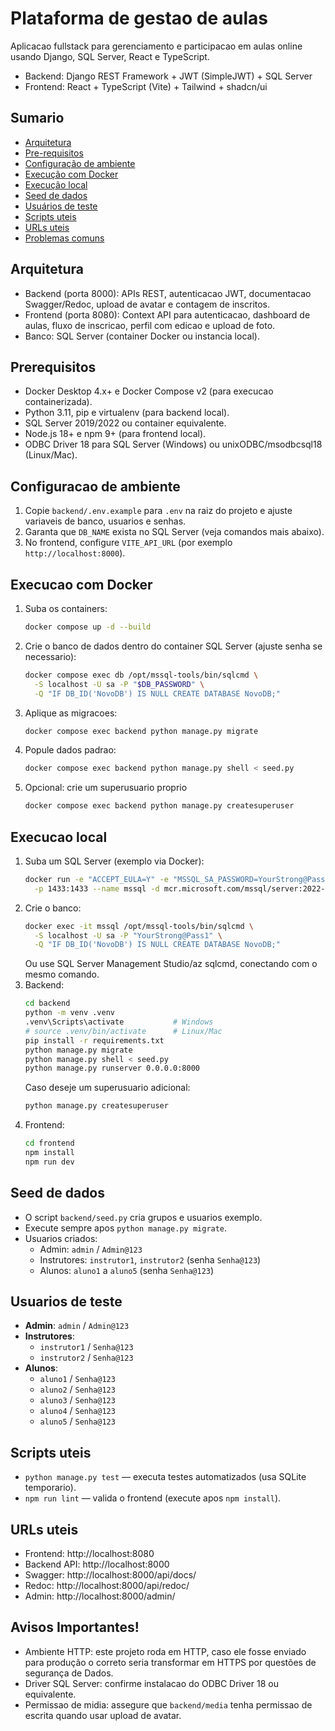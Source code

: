 # Plataforma de gestao de aulas

Aplicacao fullstack para gerenciamento e participacao em aulas online usando Django, SQL Server, React e TypeScript.

- Backend: Django REST Framework + JWT (SimpleJWT) + SQL Server
- Frontend: React + TypeScript (Vite) + Tailwind + shadcn/ui

## Sumario
- [Arquitetura](#arquitetura)
- [Pre-requisitos](#prerequisitos)
- [Configuração de ambiente](#configuracao-de-ambiente)
- [Execução com Docker](#execucao-com-docker)
- [Execução local](#execucao-local)
- [Seed de dados](#seed-de-dados)
- [Usuários de teste](#usuarios-de-teste)
- [Scripts uteis](#scripts-uteis)
- [URLs uteis](#urls-uteis)
- [Problemas comuns](#problemas-comuns)

## Arquitetura
- Backend (porta 8000): APIs REST, autenticacao JWT, documentacao Swagger/Redoc, upload de avatar e contagem de inscritos.
- Frontend (porta 8080): Context API para autenticacao, dashboard de aulas, fluxo de inscricao, perfil com edicao e upload de foto.
- Banco: SQL Server (container Docker ou instancia local).

## Prerequisitos
- Docker Desktop 4.x+ e Docker Compose v2 (para execucao containerizada).
- Python 3.11, pip e virtualenv (para backend local).
- SQL Server 2019/2022 ou container equivalente.
- Node.js 18+ e npm 9+ (para frontend local).
- ODBC Driver 18 para SQL Server (Windows) ou unixODBC/msodbcsql18 (Linux/Mac).

## Configuracao de ambiente
1. Copie `backend/.env.example` para `.env` na raiz do projeto e ajuste variaveis de banco, usuarios e senhas.
2. Garanta que `DB_NAME` exista no SQL Server (veja comandos mais abaixo).
3. No frontend, configure `VITE_API_URL` (por exemplo `http://localhost:8000`).

## Execucao com Docker
1. Suba os containers:
   ```bash
   docker compose up -d --build
   ```
2. Crie o banco de dados dentro do container SQL Server (ajuste senha se necessario):
   ```bash
   docker compose exec db /opt/mssql-tools/bin/sqlcmd \
     -S localhost -U sa -P "$DB_PASSWORD" \
     -Q "IF DB_ID('NovoDB') IS NULL CREATE DATABASE NovoDB;"
   ```
3. Aplique as migracoes:
   ```bash
   docker compose exec backend python manage.py migrate
   ```
4. Popule dados padrao:
   ```bash
   docker compose exec backend python manage.py shell < seed.py
   ```
5. Opcional: crie um superusuario proprio
   ```bash
   docker compose exec backend python manage.py createsuperuser
   ```

## Execucao local
1. Suba um SQL Server (exemplo via Docker):
   ```bash
   docker run -e "ACCEPT_EULA=Y" -e "MSSQL_SA_PASSWORD=YourStrong@Pass1" \
     -p 1433:1433 --name mssql -d mcr.microsoft.com/mssql/server:2022-latest
   ```
2. Crie o banco:
   ```bash
   docker exec -it mssql /opt/mssql-tools/bin/sqlcmd \
     -S localhost -U sa -P "YourStrong@Pass1" \
     -Q "IF DB_ID('NovoDB') IS NULL CREATE DATABASE NovoDB;"
   ```
   Ou use SQL Server Management Studio/az sqlcmd, conectando com o mesmo comando.
3. Backend:
   ```bash
   cd backend
   python -m venv .venv
   .venv\Scripts\activate           # Windows
   # source .venv/bin/activate      # Linux/Mac
   pip install -r requirements.txt
   python manage.py migrate
   python manage.py shell < seed.py
   python manage.py runserver 0.0.0.0:8000
   ```
   Caso deseje um superusuario adicional:
   ```bash
   python manage.py createsuperuser
   ```
4. Frontend:
   ```bash
   cd frontend
   npm install
   npm run dev
   ```

## Seed de dados
- O script `backend/seed.py` cria grupos e usuarios exemplo.
- Execute sempre apos `python manage.py migrate`.
- Usuarios criados:
  - Admin: `admin` / `Admin@123`
  - Instrutores: `instrutor1`, `instrutor2` (senha `Senha@123`)
  - Alunos: `aluno1` a `aluno5` (senha `Senha@123`)

## Usuarios de teste
- **Admin**: `admin` / `Admin@123`
- **Instrutores**:
  - `instrutor1` / `Senha@123`
  - `instrutor2` / `Senha@123`
- **Alunos**:
  - `aluno1` / `Senha@123`
  - `aluno2` / `Senha@123`
  - `aluno3` / `Senha@123`
  - `aluno4` / `Senha@123`
  - `aluno5` / `Senha@123`

## Scripts uteis
- `python manage.py test` — executa testes automatizados (usa SQLite temporario).
- `npm run lint` — valida o frontend (execute apos `npm install`).

## URLs uteis
- Frontend: http://localhost:8080
- Backend API: http://localhost:8000
- Swagger: http://localhost:8000/api/docs/
- Redoc: http://localhost:8000/api/redoc/
- Admin: http://localhost:8000/admin/

## Avisos Importantes!
- Ambiente HTTP: este projeto roda em HTTP, caso ele fosse enviado para produção o correto seria transformar em HTTPS por questões de segurança de Dados.
- Driver SQL Server: confirme instalacao do ODBC Driver 18 ou equivalente.
- Permissao de midia: assegure que `backend/media` tenha permissao de escrita quando usar upload de avatar.
